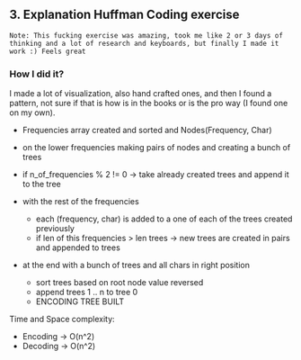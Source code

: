 ## 3. Explanation Huffman Coding exercise
```Note: This fucking exercise was amazing, took me like 2 or 3 days of thinking and a lot of research and keyboards, but finally I made it work :) Feels great```


### How I did it?
I made a lot of visualization, also hand crafted ones, and then I found a pattern, not sure if that
is how is in the books or is the pro way (I found one on my own).

* Frequencies array created and sorted and Nodes(Frequency, Char)
* on the lower frequencies making pairs of nodes and creating  a bunch of trees
* if n_of_frequencies % 2 != 0 -> take already created trees and append it to the tree
* with the rest of the frequencies
    - each (frequency, char) is added to a one of each of the trees created previously
    - if len of this frequencies > len trees -> new trees are created in pairs and appended to trees

* at the end with a bunch of trees and all chars in right position
    - sort trees based on root node value reversed
    - append trees 1 .. n to tree 0
    - ENCODING TREE BUILT
    
    
Time and Space complexity:
* Encoding -> O(n^2)
* Decoding -> O(n^2)
    
